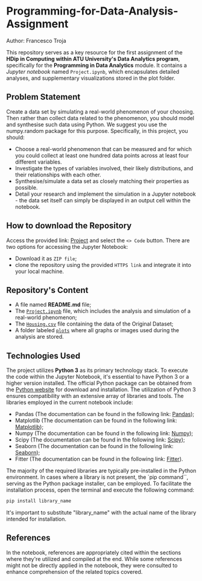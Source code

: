 # Programming-for-Data-Analysis-Assignment

Author: Francesco Troja

This repository serves as a key resource for the first assignment of the **HDip in Computing within ATU University's Data Analytics program**, specifically for the **Programming in Data Analytics** module. It contains a *Jupyter notebook* named `Project.ipynb`, which encapsulates detailed analyses, and supplementary visualizations stored in the plot folder.

## Problem Statement

Create a data set by simulating a real-world phenomenon of your choosing. Then rather than collect data related to the phenomenon, you should model and synthesise such data using Python. We suggest you use the numpy.random package for this purpose. Specifically, in this project, you should:

- Choose a real-world phenomenon that can be measured and for which you could collect at least one hundred data points across at least four different variables.
- Investigate the types of variables involved, their likely distributions, and their relationships with each other.
- Synthesise/simulate a data set as closely matching their properties as possible.
- Detail your research and implement the simulation in a Jupyter notebook - the data set itself can simply be displayed in an output cell within the notebook.

## How to download the Repository

Access the provided link: [Project](https://github.com/C-3sc0/Programming-for-Data-Analysis-Assignment) and select the `<> Code` button. There are two options for accessing the Jupyter Notebook:

- Download it as `ZIP file`;
- clone the repository using the provided `HTTPS link` and integrate it into your local machine.

## Repository's Content

- A file named **README.md** file;
- The [`Project.ipynb`](https://github.com/C-3sc0/Programming-for-Data-Analysis-Assignment/blob/main/Project.ipynb) file, which includes the analysis and simulation of a real-world phenomenon;
- The [`Housing.csv`](https://github.com/C-3sc0/Programming-for-Data-Analysis-Assignment/blob/main/Housing.csv) file containing the data of the Original Dataset;
- A folder labeled [`plots`](https://github.com/C-3sc0/Programming-for-Data-Analysis-Assignment/tree/main/plots) where all graphs or images used during the analysis are stored.

## Technologies Used

The project utilizes **Python 3** as its primary technology stack. To execute the code within the Jupyter Notebook, it's essential to have Python 3 or a higher version installed. The official Python package can be obtained from the [Python website](https://www.python.org/downloads/) for download and installation. The utilization of Python 3 ensures compatibility with an extensive array of libraries and tools.
The libraries employed in the current notebook include:

- Pandas (The documentation can be found in the following link: [Pandas](https://pandas.pydata.org/docs/));
- Matplotlib (The documentation can be found in the following link: [Matplotlib](https://matplotlib.org/stable/index.html));
- Numpy (The documentation can be found in the following link: [Numpy](https://numpy.org/doc/stable/));
- Scipy (The documentation can be found in the following link: [Scipy](https://docs.scipy.org/doc/scipy/));
- Seaborn (The documentation can be found in the following link: [Seaborn](https://seaborn.pydata.org/));
- Fitter (The documentation can be found in the following link: [Fitter](https://fitter.readthedocs.io/en/latest/)).

The majority of the required libraries are typically pre-installed in the Python environment. In cases where a library is not present, the `pip command``, serving as the Python package installer, can be employed. To facilitate the installation process, open the terminal and execute the following command:

```python
pip install library_name
```

It's important to substitute "library_name" with the actual name of the library intended for installation.

## References

In the notebook, references are appropriately cited within the sections where they're utilized and compiled at the end. While some references might not be directly applied in the notebook, they were consulted to enhance comprehension of the related topics covered.
